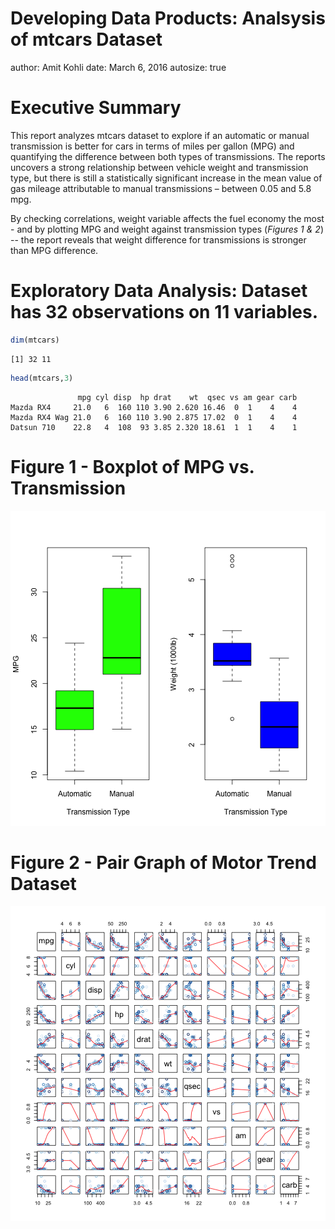 Developing Data Products: Analsysis of mtcars Dataset
========================================================
author: Amit Kohli
date: March 6, 2016
autosize: true

Executive Summary
========================================================

This report analyzes mtcars dataset to explore if an automatic or manual transmission is better for cars in terms of miles per gallon (MPG) and quantifying the difference between both types of transmissions. The reports uncovers a strong relationship between vehicle weight and transmission type, but there is still a statistically significant increase in the mean value of gas mileage attributable to manual transmissions – between 0.05 and 5.8 mpg.

By checking correlations, weight variable affects the fuel economy the most - and by plotting MPG and weight against transmission types (*Figures 1 & 2*) -- the report reveals that weight difference for transmissions is stronger than MPG difference. 


Exploratory Data Analysis: Dataset has 32 observations on 11 variables.
========================================================


```r
dim(mtcars)
```

```
[1] 32 11
```

```r
head(mtcars,3)
```

```
               mpg cyl disp  hp drat    wt  qsec vs am gear carb
Mazda RX4     21.0   6  160 110 3.90 2.620 16.46  0  1    4    4
Mazda RX4 Wag 21.0   6  160 110 3.90 2.875 17.02  0  1    4    4
Datsun 710    22.8   4  108  93 3.85 2.320 18.61  1  1    4    1
```

Figure 1 - Boxplot of MPG vs. Transmission 
========================================================

![plot of chunk unnamed-chunk-2](mtcars_assignment-figure/unnamed-chunk-2-1.png)

Figure 2 - Pair Graph of Motor Trend Dataset 
========================================================

![plot of chunk unnamed-chunk-3](mtcars_assignment-figure/unnamed-chunk-3-1.png)
